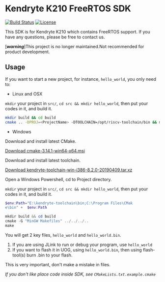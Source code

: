 # Kendryte K210 FreeRTOS SDK

[![Build Status](https://travis-ci.org/kendryte/kendryte-freertos-sdk.svg)](https://travis-ci.org/kendryte/kendryte-freertos-sdk)
[![License](https://img.shields.io/badge/License-Apache%202.0-blue.svg)](https://opensource.org/licenses/Apache-2.0)

This SDK is for Kendryte K210 which contains FreeRTOS support.
If you have any questions, please be free to contact us.

[***warning***]This project is no longer maintained.Not recommended for product development.

## Usage

If you want to start a new project, for instance, `hello_world`, you only need to:

- Linux and OSX

`mkdir` your project in `src/`, `cd src && mkdir hello_world`, then put your codes in it, and build it.

```bash
mkdir build && cd build
cmake .. -DPROJ=<ProjectName> -DTOOLCHAIN=/opt/riscv-toolchain/bin && make
```

- Windows

Download and install latest CMake.

[Download cmake-3.14.1-win64-x64.msi](https://github.com/Kitware/CMake/releases/download/v3.14.1/cmake-3.14.1-win64-x64.msi)

Download and install latest toolchain.

[Download kendryte-toolchain-win-i386-8.2.0-20190409.tar.xz](https://github.com/kendryte/kendryte-gnu-toolchain/releases/download/v8.2.0-20190409/kendryte-toolchain-win-i386-8.2.0-20190409.tar.xz)

Open a Windows Powershell, cd to Project directory.

`mkdir` your project in `src/`, `cd src && mkdir hello_world`, then put your codes in it, and build it.

```powershell
$env:Path="E:\kendryte-toolchain\bin;C:\Program Files\CMak
e\bin" +  $env:Path

mkdir build && cd build
cmake -G "MinGW Makefiles" ../../../..
make
```

You will get 2 key files, `hello_world` and `hello_world.bin`.

1. If you are using JLink to run or debug your program, use `hello_world`
2. If you want to flash it in UOG, using `hello_world.bin`, then using flash-tool(s) burn <ProjectName>.bin to your flash.

This is very important, don't make a mistake in files.

*If you don't like place code inside SDK, see `CMakeLists.txt.example.cmake`*